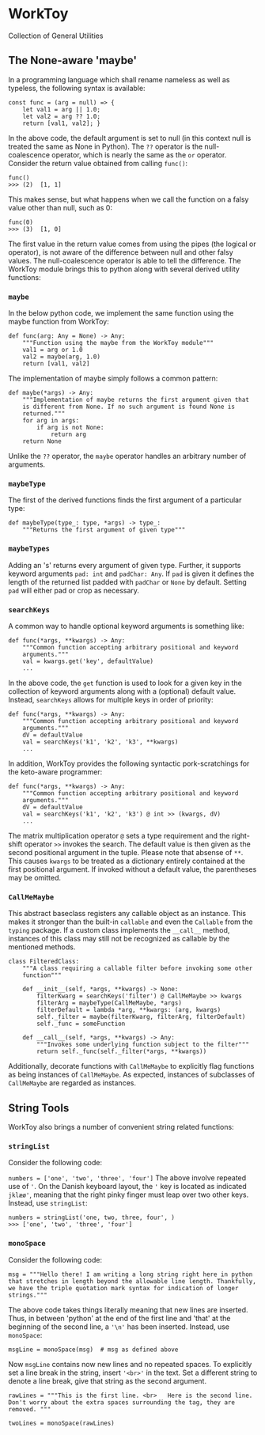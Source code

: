 # WorkToy

Collection of General Utilities

## The None-aware 'maybe'

In a programming language which shall rename nameless as well as typeless,
the following syntax is available:

    const func = (arg = null) => {
        let val1 = arg || 1.0;
        let val2 = arg ?? 1.0;
        return [val1, val2]; }

In the above code, the default argument is set to null (in this context
null is treated the same as None in Python). The `??` operator is the
null-coalescence operator, which is nearly the same as the `or` operator.  
Consider the return value obtained from calling `func()`:

    func()
    >>> (2)  [1, 1]

This makes sense, but what happens when we call the function on a falsy
value other than null, such as 0:

    func(0)
    >>> (3)  [1, 0]

The first value in the return value comes from using the pipes (the
logical or operator), is not aware of the difference between null and
other falsy values. The null-coalescence operator is able to tell the
difference. The WorkToy module brings this to python along with several
derived utility functions:

### `maybe`

In the below python code, we implement the same function using the maybe
function from WorkToy:

    def func(arg: Any = None) -> Any:
        """Function using the maybe from the WorkToy module"""
        val1 = arg or 1.0
        val2 = maybe(arg, 1.0)
        return [val1, val2]

The implementation of maybe simply follows a common pattern:

    def maybe(*args) -> Any:
        """Implementation of maybe returns the first argument given that 
        is different from None. If no such argument is found None is 
        returned."""
        for arg in args:
            if arg is not None: 
                return arg
        return None

Unlike the `??` operator, the `maybe` operator handles an arbitrary
number of arguments.

### `maybeType`

The first of the derived functions finds the first argument of a
particular type:

    def maybeType(type_: type, *args) -> type_:
        """Returns the first argument of given type"""

### `maybeTypes`

Adding an 's' returns every argument of given type. Further, it supports
keyword arguments `pad: int` and `padChar: Any`. If `pad` is given it
defines the length of the returned list padded with `padChar` or `None`
by default. Setting `pad` will either pad or crop as necessary.

### `searchKeys`

A common way to handle optional keyword arguments is something like:

    def func(*args, **kwargs) -> Any:
        """Common function accepting arbitrary positional and keyword 
        arguments."""
        val = kwargs.get('key', defaultValue)
        ...

In the above code, the `get` function is used to look for a given key in
the collection of keyword arguments along with a (optional) default value.
Instead, `searchKeys` allows for multiple keys in order of priority:

    def func(*args, **kwargs) -> Any:
        """Common function accepting arbitrary positional and keyword 
        arguments."""
        dV = defaultValue
        val = searchKeys('k1', 'k2', 'k3', **kwargs)
        ...

In addition, WorkToy provides the following syntactic pork-scratchings
for the keto-aware programmer:

    def func(*args, **kwargs) -> Any:
        """Common function accepting arbitrary positional and keyword 
        arguments."""
        dV = defaultValue
        val = searchKeys('k1', 'k2', 'k3') @ int >> (kwargs, dV)
        ...

The matrix multiplication operator `@` sets a type requirement and the
right-shift operator `>>` invokes the search. The default value is then
given as the second positional argument in the tuple. Please note that
absense of `**`. This causes `kwargs` to be treated as a dictionary
entirely contained at the first positional argument. If invoked without a
default value, the parentheses may be omitted.

### `CallMeMaybe`

This abstract baseclass registers any callable object as an instance.
This makes it stronger than the built-in `callable` and even the
`Callable` from the `typing` package. If a custom class implements the
`__call__` method, instances of this class may still not be recognized as
callable by the mentioned methods.

    class FilteredClass:
        """A class requiring a callable filter before invoking some other 
        function"""

        def __init__(self, *args, **kwargs) -> None:
            filterKwarg = searchKeys('filter') @ CallMeMaybe >> kwargs
            filterArg = maybeType(CallMeMaybe, *args)
            filterDefault = lambda *arg, **kwargs: (arg, kwargs)
            self._filter = maybe(filterKwarg, filterArg, filterDefault)
            self._func = someFunction
        
        def __call__(self, *args, **kwargs) -> Any:
            """Invokes some underlying function subject to the filter"""
            return self._func(self._filter(*args, **kwargs))

Additionally, decorate functions with `CallMeMaybe` to explicitly flag
functions as being instances of `CallMeMaybe`. As expected, instances of
subclasses of `CallMeMaybe` are regarded as instances.

## String Tools

WorkToy also brings a number of convenient string related functions:

### `stringList`

Consider the following code:

`numbers = ['one', 'two', 'three', 'four']`
The above involve repeated use of `'`. On the Danish keyboard layout, the
`'` key is located as indicated `jklæø'`, meaning that the right pinky
finger must leap over two other keys. Instead, use `stringList`:

    numbers = stringList('one, two, three, four', )
    >>> ['one', 'two', 'three', 'four']

### `monoSpace`

Consider the following code:

    msg = """Hello there! I am writing a long string right here in python 
    that stretches in length beyond the allowable line length. Thankfully,
    we have the triple quotation mark syntax for indication of longer 
    strings."""

The above code takes things literally meaning that new lines are inserted.
Thus, in between 'python' at the end of the first line and 'that' at the
beginning of the second line, a `'\n'` has been inserted. Instead, use
`monoSpace`:

    msgLine = monoSpace(msg)  # msg as defined above

Now `msgLine` contains now new lines and no repeated spaces. To
explicitly set a line break in the string, insert `'<br>'` in the text.
Set a different string to denote a line break, give that string as the
second argument.

    rawLines = """This is the first line. <br>   Here is the second line. 
    Don't worry about the extra spaces surrounding the tag, they are 
    removed. """
    
    twoLines = monoSpace(rawLines)
